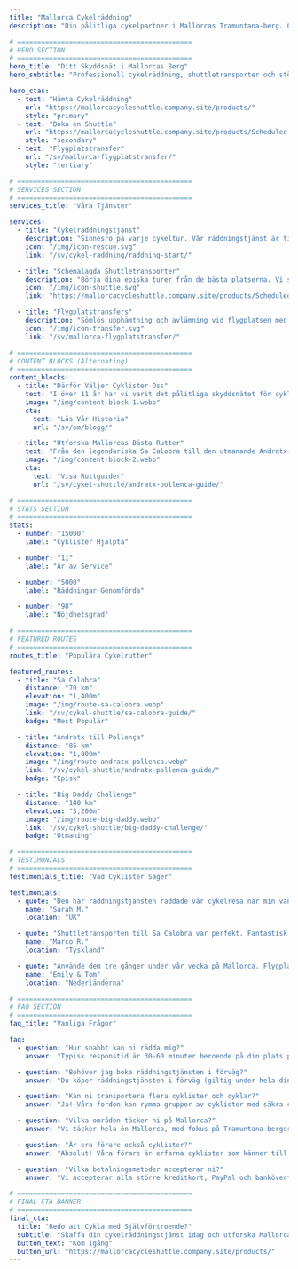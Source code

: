 ```yaml
---
title: "Mallorca Cykelräddning"
description: "Din pålitliga cykelpartner i Mallorcas Tramuntana-berg. Cykelräddningstjänst, shuttletransporter och flygplatstransfers för cyklister."

# ============================================
# HERO SECTION
# ============================================
hero_title: "Ditt Skyddsnät i Mallorcas Berg"
hero_subtitle: "Professionell cykelräddning, shuttletransporter och stöd för cyklister som utforskar den fantastiska Tramuntana"

hero_ctas:
  - text: "Hämta Cykelräddning"
    url: "https://mallorcacycleshuttle.company.site/products/"
    style: "primary"
  - text: "Boka en Shuttle"
    url: "https://mallorcacycleshuttle.company.site/products/Scheduled-Bike-Buses-c15728235"
    style: "secondary"
  - text: "Flygplatstransfer"
    url: "/sv/mallorca-flygplatstransfer/"
    style: "tertiary"

# ============================================
# SERVICES SECTION
# ============================================
services_title: "Våra Tjänster"

services:
  - title: "Cykelräddningstjänst"
    description: "Sinnesro på varje cykeltur. Vår räddningstjänst är tillgänglig dygnet runt och hämtar dig var som helst på Mallorca om du har mekaniska problem, skada eller bara behöver skjuts hem."
    icon: "/img/icon-rescue.svg"
    link: "/sv/cykel-raddning/raddning-start/"

  - title: "Schemalagda Shuttletransporter"
    description: "Börja dina episka turer från de bästa platserna. Vi skjutsar dig och din cykel till ikoniska rutter som Sa Calobra, Formentor och Big Daddy Challenge."
    icon: "/img/icon-shuttle.svg"
    link: "https://mallorcacycleshuttle.company.site/products/Scheduled-Bike-Buses-c15728235"

  - title: "Flygplatstransfers"
    description: "Sömlös upphämtning och avlämning vid flygplatsen med säker cykeltransport. Starta din cykelsemester stressfritt från det ögonblick du landar."
    icon: "/img/icon-transfer.svg"
    link: "/sv/mallorca-flygplatstransfer/"

# ============================================
# CONTENT BLOCKS (Alternating)
# ============================================
content_blocks:
  - title: "Därför Väljer Cyklister Oss"
    text: "I över 11 år har vi varit det pålitliga skyddsnätet för cyklister på Mallorca. Med tusentals genomförda räddningar och otaliga shuttletransporter förstår vi vad cyklister behöver. Professionella förare, säker cykeltransport och lokalkännedom du kan lita på."
    image: "/img/content-block-1.webp"
    cta:
      text: "Läs Vår Historia"
      url: "/sv/om/blogg/"

  - title: "Utforska Mallorcas Bästa Rutter"
    text: "Från den legendariska Sa Calobra till den utmanande Andratx-Pollença-sträckan erbjuder Mallorca cykling i världsklass. Våra omfattande ruttguider hjälper dig att planera den perfekta turen med detaljerade kartor, höjdprofiler och insidertips."
    image: "/img/content-block-2.webp"
    cta:
      text: "Visa Ruttguider"
      url: "/sv/cykel-shuttle/andratx-pollenca-guide/"

# ============================================
# STATS SECTION
# ============================================
stats:
  - number: "15000"
    label: "Cyklister Hjälpta"

  - number: "11"
    label: "År av Service"

  - number: "5000"
    label: "Räddningar Genomförda"

  - number: "98"
    label: "Nöjdhetsgrad"

# ============================================
# FEATURED ROUTES
# ============================================
routes_title: "Populära Cykelrutter"

featured_routes:
  - title: "Sa Calobra"
    distance: "70 km"
    elevation: "1,400m"
    image: "/img/route-sa-calobra.webp"
    link: "/sv/cykel-shuttle/sa-calobra-guide/"
    badge: "Mest Populär"

  - title: "Andratx till Pollença"
    distance: "85 km"
    elevation: "1,800m"
    image: "/img/route-andratx-pollenca.webp"
    link: "/sv/cykel-shuttle/andratx-pollenca-guide/"
    badge: "Episk"

  - title: "Big Daddy Challenge"
    distance: "140 km"
    elevation: "3,200m"
    image: "/img/route-big-daddy.webp"
    link: "/sv/cykel-shuttle/big-daddy-challenge/"
    badge: "Utmaning"

# ============================================
# TESTIMONIALS
# ============================================
testimonials_title: "Vad Cyklister Säger"

testimonials:
  - quote: "Den här räddningstjänsten räddade vår cykelresa när min vän fick mekaniska problem. Professionellt, snabbt och vänligt. Rekommenderas varmt!"
    name: "Sarah M."
    location: "UK"

  - quote: "Shuttletransporten till Sa Calobra var perfekt. Fantastisk förare, säker cykeltransport och vi startade vår tur från exakt där vi ville. Värt varje krona."
    name: "Marco R."
    location: "Tyskland"

  - quote: "Använde dem tre gånger under vår vecka på Mallorca. Flygplatstransfer och två räddningar. Sinnesron i sig är värd det. Dessa killar förstår cykling."
    name: "Emily & Tom"
    location: "Nederländerna"

# ============================================
# FAQ SECTION
# ============================================
faq_title: "Vanliga Frågor"

faq:
  - question: "Hur snabbt kan ni rädda mig?"
    answer: "Typisk responstid är 30-60 minuter beroende på din plats på Mallorca. Vi har flera fordon stationerade över hela ön för snabb respons."

  - question: "Behöver jag boka räddningstjänsten i förväg?"
    answer: "Du köper räddningstjänsten i förväg (giltig under hela din vistelse), men du ringer bara oss när du faktiskt behöver upphämtning. Ingen bokning krävs för själva räddningen."

  - question: "Kan ni transportera flera cyklister och cyklar?"
    answer: "Ja! Våra fordon kan rymma grupper av cyklister med säkra cykelhållare. Perfekt för cykelgrupper eller cykelklubbar."

  - question: "Vilka områden täcker ni på Mallorca?"
    answer: "Vi täcker hela ön Mallorca, med fokus på Tramuntana-bergsregionen där de flesta cyklister cyklar. Från Andratx till Pollença och överallt däremellan."

  - question: "Är era förare också cyklister?"
    answer: "Absolut! Våra förare är erfarna cyklister som känner till rutterna, utmaningarna och exakt vad du behöver. De talar engelska, spanska och tyska."

  - question: "Vilka betalningsmetoder accepterar ni?"
    answer: "Vi accepterar alla större kreditkort, PayPal och banköverföringar. Betalning behandlas säkert genom vårt bokningssystem."

# ============================================
# FINAL CTA BANNER
# ============================================
final_cta:
  title: "Redo att Cykla med Självförtroende?"
  subtitle: "Skaffa din cykelräddningstjänst idag och utforska Mallorca utan oro"
  button_text: "Kom Igång"
  button_url: "https://mallorcacycleshuttle.company.site/products/"
---
```

